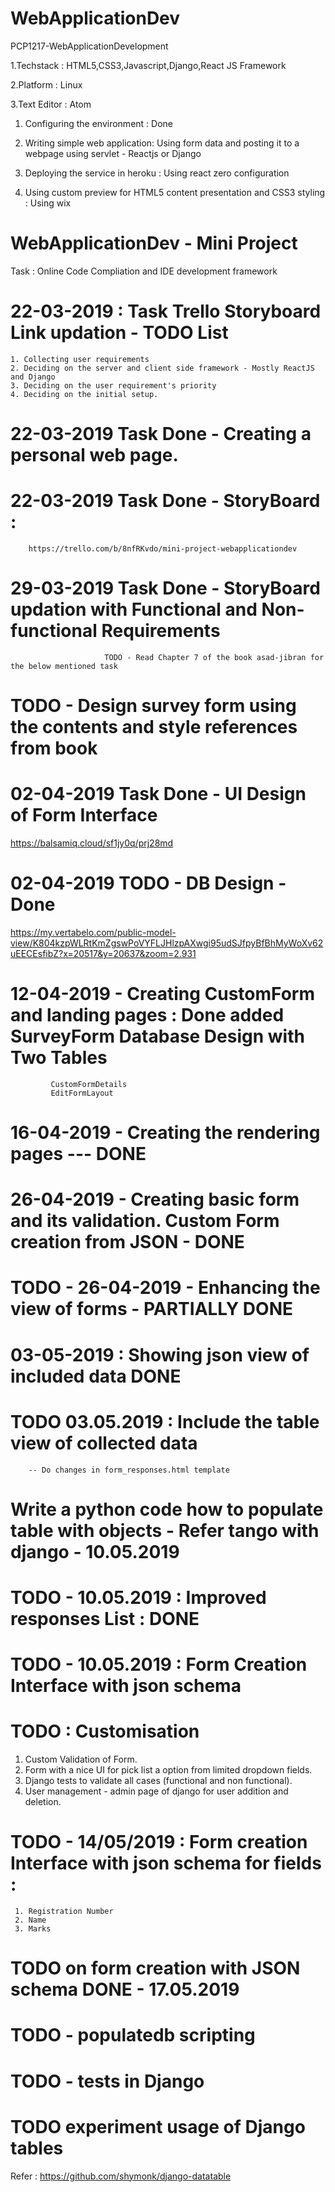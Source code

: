 # WebApplicationDev
PCP1217-WebApplicationDevelopment

1.Techstack : HTML5,CSS3,Javascript,Django,React JS Framework

2.Platform : Linux

3.Text Editor : Atom

1. Configuring the environment : Done

2. Writing simple web application: Using form data and posting it to a webpage using servlet - Reactjs or Django

3. Deploying the service in heroku : Using react zero configuration

4. Using custom preview for HTML5 content presentation and CSS3 styling : Using wix

# WebApplicationDev - Mini Project

Task : Online Code Compliation and IDE development framework


# 22-03-2019 : Task Trello Storyboard Link updation - TODO List

    1. Collecting user requirements
    2. Deciding on the server and client side framework - Mostly ReactJS and Django
    3. Deciding on the user requirement's priority
    4. Deciding on the initial setup.


# 22-03-2019 Task Done - Creating a personal web page.

# 22-03-2019 Task Done - StoryBoard :

        https://trello.com/b/8nfRKvdo/mini-project-webapplicationdev

# 29-03-2019 Task Done - StoryBoard updation with Functional and Non-functional Requirements

                         TODO - Read Chapter 7 of the book asad-jibran for the below mentioned task

# TODO - Design survey form using the contents and style references from book

# 02-04-2019 Task Done - UI Design of Form Interface

https://balsamiq.cloud/sf1jy0q/prj28md

# 02-04-2019 TODO - DB Design - Done
https://my.vertabelo.com/public-model-view/K804kzpWLRtKmZgswPoVYFLJHlzpAXwgi95udSJfpyBfBhMyWoXv62uEECEsfibZ?x=20517&y=20637&zoom=2.931

# 12-04-2019 - Creating CustomForm and landing pages : Done added SurveyForm Database Design with Two Tables

             CustomFormDetails
             EditFormLayout

# 16-04-2019 - Creating the rendering pages --- DONE

# 26-04-2019 - Creating basic form and its validation. Custom Form creation from JSON - DONE


# TODO - 26-04-2019 - Enhancing the view of forms - PARTIALLY DONE

# 03-05-2019 : Showing json view of included data DONE

# TODO 03.05.2019 : Include the table view of collected data
        -- Do changes in form_responses.html template


# Write a python code how to populate table with objects - Refer tango with django - 10.05.2019


# TODO - 10.05.2019 : Improved responses List : DONE

# TODO - 10.05.2019 : Form Creation Interface with json schema

# TODO : Customisation

1. Custom Validation of Form.
2. Form with a nice UI for pick list a option from limited dropdown fields.
3. Django tests to validate all cases (functional and non functional).
4. User management - admin page of django for user addition and deletion.

# TODO - 14/05/2019 : Form creation Interface with json schema for fields :

     1. Registration Number
     2. Name
     3. Marks

# TODO on form creation with JSON schema DONE - 17.05.2019

# TODO - populatedb scripting

# TODO - tests in Django

# TODO experiment usage of Django tables

Refer : https://github.com/shymonk/django-datatable
